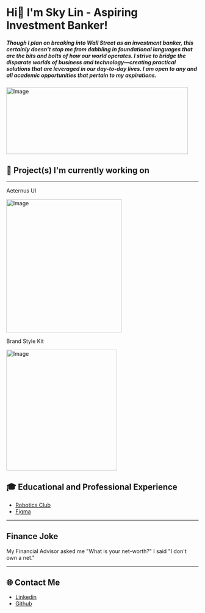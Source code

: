 # Hi👋 I'm Sky Lin - Aspiring Investment Banker!

##### Though I plan on breaking into Wall Street as an investment banker, this certainly doesn't stop me from dabbling in foundational languages that are the bits and bolts of how our world operates. I strive to bridge the disparate worlds of business and technology—creating practical solutions that are leveraged in our day-to-day lives. I am open to any and all academic opportunities that pertain to my aspirations.


<img width="476" height="175" alt="Image" src="https://github.com/user-attachments/assets/6d3f2b50-d544-4957-88ca-94758368eb08" />



## 🔧 Project(s) I'm currently working on
----------------------------------------
Aeternus UI

<img width="302" height="349" alt="Image" src="https://github.com/user-attachments/assets/af40ebdf-450c-4a7c-b58f-3cd11c49fe01" /> 



Brand Style Kit

<img width="290" height="316" alt="Image" src="https://github.com/user-attachments/assets/4f884eea-a69a-4dad-8ed3-242e7a125373" />

## 🎓 Educational and Professional Experience
- [Robotics Club](https://www.instagram.com/nyurobotics/)
- [Figma](https://www.figma.com/design/fZJk4Omj8ozg1UWXfMjpOU/Styling-Guide?node-id=0-1&t=gAZf2eGolcOpMEFV-1)

---
## Finance Joke
My Financial Advisor asked me "What is your net-worth?"
I said "I don't own a net."

---
## 🌐 Contact Me
- [Linkedin](https://www.linkedin.com/in/sky-lin-4aa0872a4/)
- [Github](https://github.com/SkyLin0724/SkyLin0724)

